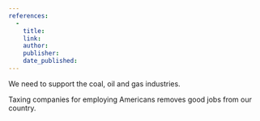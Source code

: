 ```yaml
---
references:
  -
    title: 
    link: 
    author: 
    publisher: 
    date_published: 
---
```


We need to support the coal, oil and gas industries.

Taxing companies for employing Americans removes good jobs from our country.